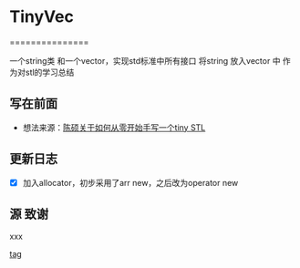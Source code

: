 # TinyVec
===============

一个string类
和一个vector，实现std标准中所有接口
将string 放入vector 中
作为对stl的学习总结

写在前面
----
* 想法来源：[陈硕关于如何从零开始手写一个tiny STL](https://www.zhihu.com/question/53085291/answer/133458242)



更新日志
-------
- [x] 加入allocator，初步采用了arr new，之后改为operator new

源
致谢
------------
xxx

[tag](https://example.com/)
